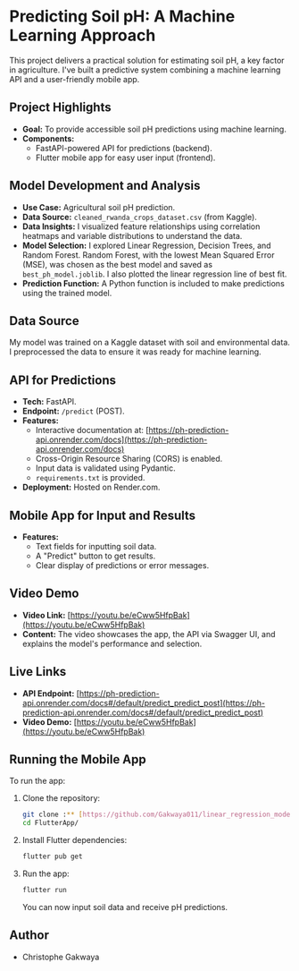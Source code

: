 # Predicting Soil pH: A Machine Learning Approach

This project delivers a practical solution for estimating soil pH, a key factor in agriculture. I've built a predictive system combining a machine learning API and a user-friendly mobile app.

## Project Highlights

* **Goal:** To provide accessible soil pH predictions using machine learning.
* **Components:**
    * FastAPI-powered API for predictions (backend).
    * Flutter mobile app for easy user input (frontend).

## Model Development and Analysis

* **Use Case:** Agricultural soil pH prediction.
* **Data Source:** `cleaned_rwanda_crops_dataset.csv` (from Kaggle).
* **Data Insights:** I visualized feature relationships using correlation heatmaps and variable distributions to understand the data.
* **Model Selection:** I explored Linear Regression, Decision Trees, and Random Forest. Random Forest, with the lowest Mean Squared Error (MSE), was chosen as the best model and saved as `best_ph_model.joblib`. I also plotted the linear regression line of best fit.
* **Prediction Function:** A Python function is included to make predictions using the trained model.

## Data Source

My model was trained on a Kaggle dataset with soil and environmental data. I preprocessed the data to ensure it was ready for machine learning.

## API for Predictions

* **Tech:** FastAPI.
* **Endpoint:** `/predict` (POST).
* **Features:**
    * Interactive documentation at: [https://ph-prediction-api.onrender.com/docs](https://ph-prediction-api.onrender.com/docs)
    * Cross-Origin Resource Sharing (CORS) is enabled.
    * Input data is validated using Pydantic.
    * `requirements.txt` is provided.
* **Deployment:** Hosted on Render.com.

## Mobile App for Input and Results

* **Features:**
    * Text fields for inputting soil data.
    * A "Predict" button to get results.
    * Clear display of predictions or error messages.

## Video Demo

* **Video Link:** [https://youtu.be/eCww5HfpBak](https://youtu.be/eCww5HfpBak)
* **Content:** The video showcases the app, the API via Swagger UI, and explains the model's performance and selection.

## Live Links

* **API Endpoint:** [https://ph-prediction-api.onrender.com/docs#/default/predict_predict_post](https://ph-prediction-api.onrender.com/docs#/default/predict_predict_post)
* **Video Demo:** [https://youtu.be/eCww5HfpBak](https://youtu.be/eCww5HfpBak)

## Running the Mobile App

To run the app:

1.  Clone the repository:

    ```bash
    git clone :** [https://github.com/Gakwaya011/linear_regression_model.git](https://github.com/Gakwaya011/linear_regression_model.git)
    cd FlutterApp/
    ```

2.  Install Flutter dependencies:

    ```bash
    flutter pub get
    ```

3.  Run the app:

    ```bash
    flutter run
    ```

    You can now input soil data and receive pH predictions.

## Author

* Christophe Gakwaya